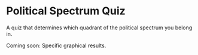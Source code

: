 # Political Spectrum Quiz
 A quiz that determines which quadrant of the political spectrum you belong in.

 Coming soon: Specific graphical results.
